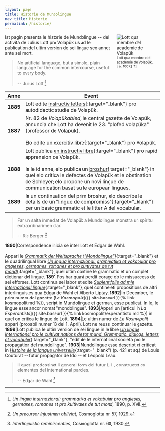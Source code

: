 ```yaml
---
layout: page
title: Historie de Mundolingue
nav_title: Historie
permalink: /historie/
---
```


<figure style="margin:0px 20px 20px 20px; float:right; width:120px;">
    <img src="{{ site.baseurl }}{% link img/lott_vp_1887.png %}" alt="Lott qua membre del academie de Volapük">
    <figcaption style="font-size:0.8em;"><span markdown="1">Lott qua membre del academie de Volapük, ca. 1887.[^1]</span></figcaption>
</figure>

Ist pagin presenta le historie de Mundolingue -- del activitá de Julius Lott pro Volapük us ad le publication del ultim version de sei lingue sex annes ante sei mort.

> No artificial language, but a simple, plain language for the common intercourse, useful to every body.
>
> -- Julius Lott [^4]

Anne|Event
---|---
**1885**|Lott edite [instructiv letters](https://digital.onb.ac.at/RepViewer/viewer.faces?doc=DTL_7137123&order=1&view=SINGLE){:target="_blank"} pro autodidactic studie de Volapük.
**1887**|Nr. 82 de *Volapükabled*, le central gazette de Volapük, annuncia che Lott ha devenit le 23. "plofed volapüka" (professor de Volapük).<br><br>Elo edite [un exercitiv libre](https://digital.onb.ac.at/RepViewer/viewer.faces?doc=DTL_6983164&order=1&view=SINGLE){:target="_blank"} pro Volapük.
**1888**|Lott publica [un instructiv libre](https://digital.onb.ac.at/RepViewer/viewer.faces?doc=DTL_6982757&order=1&view=SINGLE){:target="_blank"} pro rapid apprension de Volapük.<br><br>In le id anne, elo publica un [broshur](https://digital.onb.ac.at/RepViewer/viewer.faces?doc=DTL_6974482&order=1&view=SINGLE){:target="_blank"} in quel elo critica le defectes de Volapük et le obstination de Schleyer; elo propone un novi lingue de communication basat su le european lingues.
**1889**|In un continuation del prim broshur, elo describe le details de un ["lingue de compromiss"](https://digital.onb.ac.at/RepViewer/viewer.faces?doc=DTL_2934258&order=1&view=SINGLE){:target="_blank"} per un basic grammatic et le litter A del vocabular.

> Far un salta ínmediat de Volapük a Mundolingue monstra un spíritu extraordinarimen clar.
>
> -- Ric Berger [^2]

**1890**|Correspondence inicia se inter Lott et Edgar de Wahl.<br><br>Appari le [*Grammatik der Weltsprache ("Mondolingue")*](https://digital.onb.ac.at/RepViewer/viewer.faces?doc=DTL_3070380&order=1&view=SINGLE){:target="_blank"} et le quadrilingual libre [*Un lingua internazional: grammatika et vokabular pro angleses, germanes, romanes et pro kultivates de tut mond*](https://digital.onb.ac.at/RepViewer/viewer.faces?doc=DTL_3072009&order=1&view=SINGLE){:target="_blank"}, quel ultim contine le grammatic et un complet dictionar del lingue.
**1891**|Pos har quasi perdit corage ob le missuccess de sei efforses, Lott continua sei labor et edite [*Suplent folie ad mie internazional lingue*](https://digital.onb.ac.at/RepViewer/viewer.faces?doc=DTL_6981300&order=1&view=SINGLE){:target="_blank"}, quel contine eti propositions de altri interlinguistes qua Edgar de Wahl et Alberto Liptay.
**1892**|In December, le prim numer del gazette [*Le Kosmopolit*]({{ site.baseurl }}{% link kosmopolit.md %}), script in Mundolingue et german, esse publicat. In le, le lingue esse ancor nomat "mondolingue".
**1893**|Appari un [articul in *La Esperantisto*]({{ site.baseurl }}{% link kosmopolit/esperantisto.md %}) in quel on critica le lingue de Lott.
**1894**|Le ultim numer de *Le Kosmopolit* appari (probabil numer 13 del 1. April). Lott ne reussi continuar le gazette.
**1899**|Lott publica le ultim version de sei lingue in le libre [*Un lingue international pro le cultivat nations de tot mund. Grammatic, dialogs, letters et vocabular*](https://digital.onb.ac.at/RepViewer/viewer.faces?doc=DTL_3408523&order=1&view=SINGLE){:target="_blank"}, "edit de le international societá pro le propagation del mundolingue".
**1903**|Mundolingue esse descript et criticat in [*Histoire de la langue universelle*](https://digital.onb.ac.at/RepViewer/viewer.faces?doc=DTL_2912337){:target="_blank"} (p. 421 et sq.) de Louis Couturat -- futur propagator de Ido -- et Léopold Leau.

> Il quasi predessinat li general form del futur L. I., constructet ex elementes del international paroles.
>
> -- Edgar de Wahl [^3]

---

[^2]: *Un precursor ínjustmen obliviat*, Cosmoglotta nr. 57, 1929.
[^3]: *Interlinguistic reminiscenties*, Cosmoglotta nr. 68, 1930.
[^4]: *Un lingua internazional: grammatika et vokabular pro angleses, germanes, romanes et pro kultivates de tut mond*, 1890, p. XVII.
[^1]: Font: *Mitglieder der Volapük-Akademie, um 1887*, [Österreichische Nationalbibliothek](http://data.onb.ac.at/rec/baa9713426){:target="_blank"}
